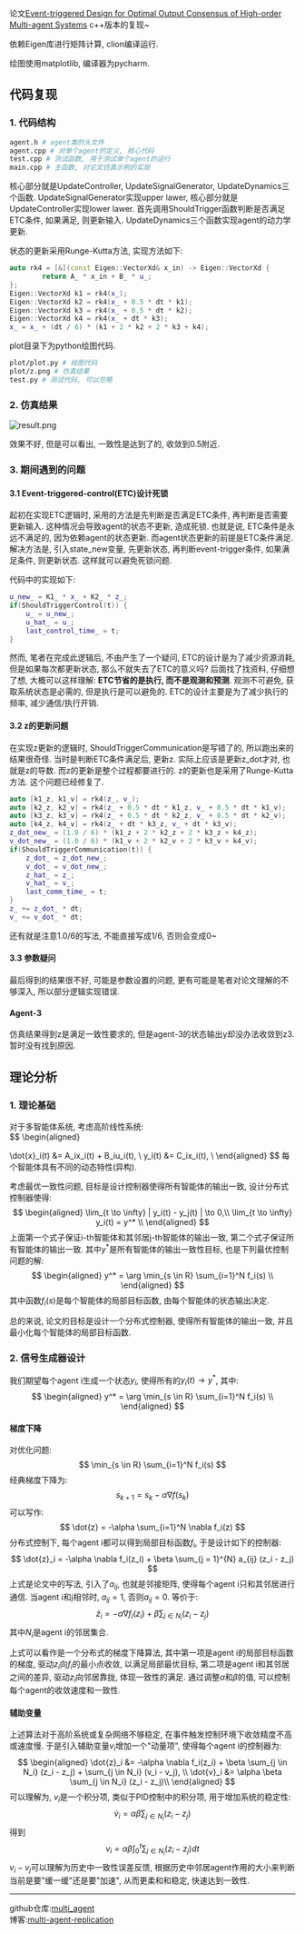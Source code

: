 论文[Event-triggered Design for Optimal Output  Consensus of High-order Multi-agent Systems](https://arxiv.org/abs/2206.08570) c++版本的复现~

依赖Eigen库进行矩阵计算, clion编译运行.  

绘图使用matplotlib, 编译器为pycharm.  

## 代码复现

### 1. 代码结构
```bash
agent.h # agent类的头文件
agent.cpp # 对单个agent的定义, 核心代码
test.cpp # 测试函数, 用于测试单个agent的运行
main.cpp # 主函数, 对论文仿真示例的实现
```

核心部分就是UpdateController, UpdateSignalGenerator, UpdateDynamics三个函数. UpdateSignalGenerator实现upper lawer, 核心部分就是UpdateController实现lower lawer. 首先调用ShouldTrigger函数判断是否满足ETC条件, 如果满足, 则更新输入. UpdateDynamics三个函数实现agent的动力学更新.  

状态的更新采用Runge-Kutta方法, 实现方法如下:
```cpp
auto rk4 = [&](const Eigen::VectorXd& x_in) -> Eigen::VectorXd {
        return A_ * x_in + B_ * u_;
};
Eigen::VectorXd k1 = rk4(x_);
Eigen::VectorXd k2 = rk4(x_ + 0.5 * dt * k1);
Eigen::VectorXd k3 = rk4(x_ + 0.5 * dt * k2);
Eigen::VectorXd k4 = rk4(x_ + dt * k3);
x_ = x_ + (dt / 6) * (k1 + 2 * k2 + 2 * k3 + k4);
```

plot目录下为python绘图代码.
```bash
plot/plot.py # 绘图代码
plot/z.png # 仿真结果
test.py # 测试代码, 可以忽略
```

### 2. 仿真结果

![result.png](./plot/plot/z.png)

效果不好, 但是可以看出, 一致性是达到了的, 收敛到0.5附近. 

### 3. 期间遇到的问题

#### 3.1 Event-triggered-control(ETC)设计死锁
起初在实现ETC逻辑时, 采用的方法是先判断是否满足ETC条件, 再判断是否需要更新输入. 这种情况会导致agent的状态不更新, 造成死锁. 也就是说, ETC条件是永远不满足的, 因为依赖agent的状态更新. 而agent状态更新的前提是ETC条件满足. 解决方法是, 引入state_new变量, 先更新状态, 再判断event-trigger条件, 如果满足条件, 则更新状态. 这样就可以避免死锁问题.  

代码中的实现如下:
```cpp
u_new_ = K1_ * x_ + K2_ * z_;
if(ShouldTriggerControl(t)) {
    u_ = u_new_;
    u_hat_ = u_;
    last_control_time_ = t;
}
```

然而, 笔者在完成此逻辑后, 不由产生了一个疑问, ETC的设计是为了减少资源消耗, 但是如果每次都更新状态, 那么不就失去了ETC的意义吗? 后面找了找资料, 仔细想了想, 大概可以这样理解: **ETC节省的是执行, 而不是观测和预测**. 观测不可避免, 获取系统状态是必需的, 但是执行是可以避免的. ETC的设计主要是为了减少执行的频率, 减少通信/执行开销.  

#### 3.2 z的更新问题

在实现z更新的逻辑时, ShouldTriggerCommunication是写错了的, 所以跑出来的结果很奇怪. 当时是判断ETC条件满足后, 更新z. 实际上应该是更新z_dot才对, 也就是z的导数. 而z的更新是整个过程都要进行的. z的更新也是采用了Runge-Kutta方法. 这个问题已经修复了. 
```cpp
auto [k1_z, k1_v] = rk4(z_, v_);
auto [k2_z, k2_v] = rk4(z_ + 0.5 * dt * k1_z, v_ + 0.5 * dt * k1_v);
auto [k3_z, k3_v] = rk4(z_ + 0.5 * dt * k2_z, v_ + 0.5 * dt * k2_v);
auto [k4_z, k4_v] = rk4(z_ + dt * k3_z, v_ + dt * k3_v);
z_dot_new_ = (1.0 / 6) * (k1_z + 2 * k2_z + 2 * k3_z + k4_z);
v_dot_new_ = (1.0 / 6) * (k1_v + 2 * k2_v + 2 * k3_v + k4_v);
if(ShouldTriggerCommunication(t)) {
    z_dot_ = z_dot_new_;
    v_dot_ = v_dot_new_;
    z_hat_ = z_;
    v_hat_ = v_;
    last_comm_time_ = t;
}
z_ += z_dot_ * dt;
v_ += v_dot_ * dt;
```
还有就是注意1.0/6的写法, 不能直接写成1/6, 否则会变成0~  

#### 3.3 参数疑问

最后得到的结果很不好, 可能是参数设置的问题, 更有可能是笔者对论文理解的不够深入, 所以部分逻辑实现错误.  

#### Agent-3

仿真结果得到z是满足一致性要求的, 但是agent-3的状态输出y却没办法收敛到z3. 暂时没有找到原因.  

## 理论分析

### 1. 理论基础

对于多智能体系统, 考虑高阶线性系统:  
$$
\begin{aligned}

\dot{x}_i(t) &= A_ix_i(t) + B_iu_i(t), \\
y_i(t) &= C_ix_i(t), \\
\end{aligned}
$$
每个智能体具有不同的动态特性(异构).

考虑最优一致性问题, 目标是设计控制器使得所有智能体的输出一致, 设计分布式控制器使得:  
$$
\begin{aligned}
\lim_{t \to \infty} | y_i(t) - y_j(t) | \to 0,\\
\lim_{t \to \infty} y_i(t) = y^* \\
\end{aligned}
$$
上面第一个式子保证i-th智能体和其邻居j-th智能体的输出一致, 第二个式子保证所有智能体的输出一致.  其中$y^*$是所有智能体的输出一致性目标, 也是下列最优控制问题的解:  
$$
\begin{aligned}
y^* = \arg \min_{s \in R} \sum_{i=1}^N f_i(s) \\
\end{aligned}
$$
其中函数$f_i(s)$是每个智能体的局部目标函数, 由每个智能体的状态输出决定.

总的来说, 论文的目标是设计一个分布式控制器, 使得所有智能体的输出一致, 并且最小化每个智能体的局部目标函数.

### 2. 信号生成器设计

我们期望每个agent i生成一个状态$y_i$, 使得所有的$y_i(t) \to y^*$, 其中:  
$$
\begin{aligned}
y^* = \arg \min_{s \in R} \sum_{i=1}^N f_i(s) \\
\end{aligned}
$$

#### 梯度下降
对优化问题:  
$$
\min_{s \in R} \sum_{i=1}^N f_i(s)
$$
经典梯度下降为:  
$$
s_{k+1} = s_k - \alpha \nabla f(s_k)
$$
可以写作:  
$$
\dot{z} = -\alpha \sum_{i=1}^N \nabla f_i(z)
$$
分布式控制下, 每个agent i都可以得到局部目标函数$f_i$, 于是设计如下的控制器:  
$$
\dot{z}_i = -\alpha \nabla f_i(z_i) + \beta \sum_{j = 1}^{N} a_{ij} (z_i - z_j)
$$
上式是论文中的写法, 引入了$a_{ij}$, 也就是邻接矩阵, 使得每个agent i只和其邻居进行通信. 当agent i和j相邻时, $a_{ij} = 1$, 否则$a_{ij} = 0$. 等价于:  
$$
\dot{z}_i = -\alpha \nabla f_i(z_i) + \beta \sum_{j \in N_i} (z_i - z_j)
$$
其中$N_i$是agent i的邻居集合.

上式可以看作是一个分布式的梯度下降算法, 其中第一项是agent i的局部目标函数的梯度, 驱动$z_i$向$f_i$的最小点收敛, 以满足局部最优目标, 第二项是agent i和其邻居之间的差异, 驱动$z_i$向邻居靠拢, 体现一致性的满足. 通过调整$\alpha$和$\beta$的值, 可以控制每个agent的收敛速度和一致性.

#### 辅助变量

上述算法对于高阶系统或复杂网络不够稳定, 在事件触发控制环境下收敛精度不高或速度慢. 于是引入辅助变量$v_i$增加一个"动量项", 使得每个agent i的控制器为:  
$$
\begin{aligned}
\dot{z}_i &= -\alpha \nabla f_i(z_i) + \beta \sum_{j \in N_i} (z_i - z_j) + \sum_{j \in N_i} (v_i - v_j), \\
\dot{v}_i &= \alpha \beta \sum_{j \in N_i} (z_i - z_j)\\
\end{aligned}
$$
可以理解为, $v_i$是一个积分项, 类似于PID控制中的积分项, 用于增加系统的稳定性:  
$$
\dot{v}_i = \alpha \beta \sum_{j \in N_i} (z_i - z_j)
$$
得到
$$
v_i = \alpha \beta \int_0^t \sum_{j \in N_i} (z_i - z_j) dt
$$
$v_i - v_j$可以理解为历史中一致性误差反馈, 根据历史中邻居agent作用的大小来判断当前是要"缓一缓"还是要"加速", 从而更柔和和稳定, 快速达到一致性.  

---
github仓库:[multi_agent](https://github.com/symcreg/multi_agent)  
博客:[multi-agent-replication](https://symc.wang/multi-agent-replication/)  
